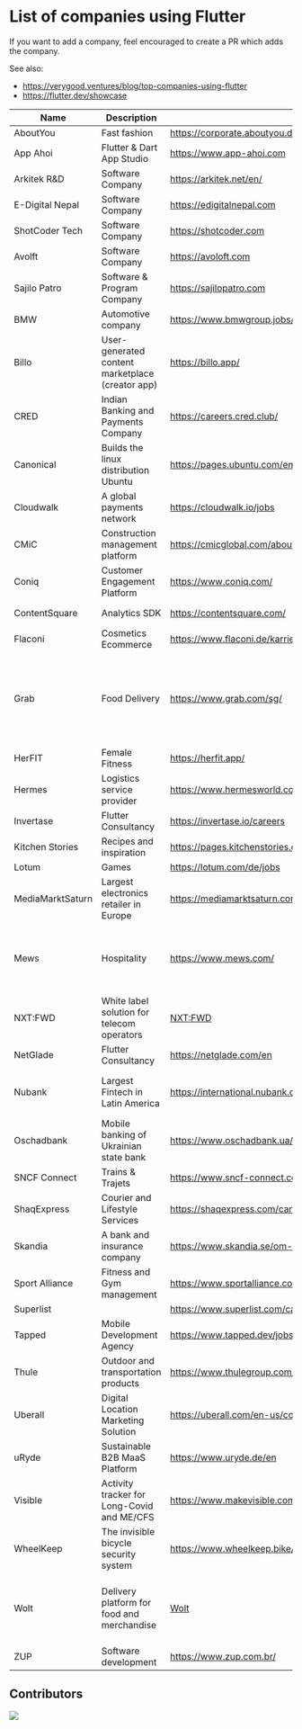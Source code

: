 # List of companies using Flutter

If you want to add a company, feel encouraged to create a PR which adds the company.

See also:

- https://verygood.ventures/blog/top-companies-using-flutter
- https://flutter.dev/showcase

| Name             | Description                                      | Link                                                                                | Country                                                                           |
| ---------------- | ------------------------------------------------ | ----------------------------------------------------------------------------------- | --------------------------------------------------------------------------------- |
| AboutYou         | Fast fashion                                     | https://corporate.aboutyou.de/en/career                                             | Germany                                                                           |
| App Ahoi         | Flutter & Dart App Studio                        | https://www.app-ahoi.com                                                            | Germany                                                                           |
| Arkitek R&D      | Software Company                                 | https://arkitek.net/en/                                                             | Turkey 
| E-Digital Nepal  | Software Company                                 | https://edigitalnepal.com                                                           | Nepal                                                                             |
| ShotCoder Tech   | Software Company                                 | https://shotcoder.com                                                               | Nepal                                                                             |
| Avolft           | Software Company                                 | https://avoloft.com                                                                 | Nepal                                                                             |
| Sajilo Patro     | Software & Program Company                       | https://sajilopatro.com                                                             | Nepal                                                                             |
| BMW              | Automotive company                               | https://www.bmwgroup.jobs/en.html                                                   | Germany                                                                           |
| Billo            | User-generated content marketplace (creator app) | https://billo.app/                                                                  | United States, Lithuania                                                          |
| CRED             | Indian Banking and Payments Company              | https://careers.cred.club/                                                          | India                                                                             |
| Canonical        | Builds the linux distribution Ubuntu             | https://pages.ubuntu.com/employee_engagement_campaign.html                          | Worldwide                                                                         |
| Cloudwalk        | A global payments network                        | https://cloudwalk.io/jobs                                                           | Brazil                                                                            |
| CMiC             | Construction management platform                 | https://cmicglobal.com/about-us/culture-careers                                     | Canada                                                                            |
| Coniq            | Customer Engagement Platform                     | https://www.coniq.com/                                                              | UK, Spain                                                                         |
| ContentSquare    | Analytics SDK                                    | https://contentsquare.com/                                                          | UK, Spain, France                                                                 |
| Flaconi          | Cosmetics Ecommerce                              | https://www.flaconi.de/karriere/                                                    | Germany                                                                           |
| Grab             | Food Delivery                                    | https://www.grab.com/sg/                                                            | Singapore, Malaysia, Indonesia, Thailand, Vietnam, Philippines, Cambodia, Myanmar |
| HerFIT           | Female Fitness                                   | https://herfit.app/                                                                 | Taiwan                                                                            |
| Hermes           | Logistics service provider                       | https://www.hermesworld.com/de/karriere/karriere-uebersicht/                        | Germany                                                                           |
| Invertase        | Flutter Consultancy                              | https://invertase.io/careers                                                        | Worldwide                                                                         |
| Kitchen Stories  | Recipes and inspiration                          | https://pages.kitchenstories.com/de/career                                          | Germany                                                                           |
| Lotum            | Games                                            | https://lotum.com/de/jobs                                                           | Germany                                                                           |
| MediaMarktSaturn | Largest electronics retailer in Europe           | https://mediamarktsaturn.com/                                                       | Germany, Spain                                                                    |
| Mews             | Hospitality                                      | https://www.mews.com/                                                               | UK, Spain, Czech Republic, Germany, Croatia, Netherlands                          |
| NXT:FWD          | White label solution for telecom operators       | [NXT:FWD](https://www.nxtfwd.com/)                                                  |                                                                                   |
| NetGlade         | Flutter Consultancy                              | https://netglade.com/en                                                             | Czechia                                                                           |
| Nubank           | Largest Fintech in Latin America                 | https://international.nubank.com.br/careers/                                        | Brazil, Germany, Mexico, Colombia                                                 |
| Oschadbank       | Mobile banking of Ukrainian state bank           | https://www.oschadbank.ua/mob-oschad                                                | Ukraine                                                                           |
| SNCF Connect     | Trains & Trajets                                 | https://www.sncf-connect.com/                                                       | France                                                                            |
| ShaqExpress      | Courier and Lifestyle Services                   | https://shaqexpress.com/careers                                                     | Ghana                                                                             |
| Skandia          | A bank and insurance company                     | https://www.skandia.se/om-oss/jobba-hos-oss/                                        | Sweden                                                                            |
| Sport Alliance   | Fitness and Gym management                       | https://www.sportalliance.com/en/                                                   | Europe                                                                            |
| Superlist        |                                                  | https://www.superlist.com/careers                                                   | Germany                                                                           |
| Tapped           | Mobile Development Agency                        | https://www.tapped.dev/jobs/                                                        | Germany                                                                           |
| Thule            | Outdoor and transportation products              | https://www.thulegroup.com/en/career                                                | Worldwide                                                                         |
| Uberall          | Digital Location Marketing Solution              | https://uberall.com/en-us/company/careers                                           | Worldwide                                                                         |
| uRyde            | Sustainable B2B MaaS Platform                    | https://www.uryde.de/en                                                             | Germany                                                                           |
| Visible          | Activity tracker for Long-Covid and ME/CFS       | https://www.makevisible.com/                                                        | United States, United Kingdom                                                     |
| WheelKeep        | The invisible bicycle security system            | https://www.wheelkeep.bike/                                                         | Netherlands, Ukraine                                                              |
| Wolt             | Delivery platform for food and merchandise       | [Wolt](https://careers.wolt.com/en/blog/tech/scaling-our-merchant-app-with-flutter) | Germany, Finland, Sweden, Denmark, Estonia, Israel                                |
| ZUP              | Software development                             | https://www.zup.com.br/                                                             | Brazil, US                                                                        |

## Contributors

<a href="https://github.com/ueman/companies_using_flutter/graphs/contributors">
  <img src="https://contrib.rocks/image?repo=ueman/companies_using_flutter" />
</a>
